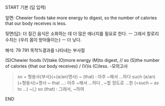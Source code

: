 START
기본 (답 입력)

앞면:
Chewier foods take more energy to digest, so the number of calories that our body receives is less.


뒷면(답):
더 질긴 음식은 소화하는 데 더 많은 에너지를 필요로 한다. ㅡ 그래서 칼로리 수치는 {우리 몸이 받아들이는} ㅡ 더 낮다. 


해석:
79 791 목적%결과를 나타내는 부사절

(S)Chewier foods (V)take (O)more energy (M)to digest, // so (S)the number of calories {that our body receives} / (V)is (C)less.
-모의고사

> so + 형용사{부사}(+(a/an)명사) ~ (that) : 아주 ~해서 ...하다
> such (a/an)(+형용사)+명사 ~  that ...: 아주 ~해서 ...하다 , ~할 정도로 ...한 (=such ~ as to ...) 
> ~(,) so (that) : 그래서, ~하여
<!--ID: 1696635875738-->
END